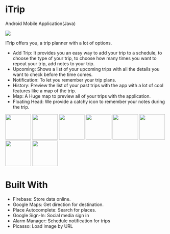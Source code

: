 # iTrip
Android Mobile Application(Java)
<div>
<img src="https://user-images.githubusercontent.com/44899782/79292090-91a49080-7ed0-11ea-8e5c-9c0d79619121.png" >
</div>


ITrip offers you, a trip planner with a lot of options.
- Add Trip: It provides you an easy way to add your trip to a schedule, to choose the type of your trip, to choose how many times you want to repeat your trip, add notes to your trip.
- Upcoming: Shows a list of your upcoming trips with all the details you want to check before the time comes.
- Notification: To let you remember your trip plans.
- History: Preview the list of your past trips with the app with a lot of cool features like a map of the trip.
- Map: A Huge map to preview all of your trips with the application.
- Floating Head: We provide a catchy icon to remember your notes during the trip.
<div></div>
<div>
<img src="https://user-images.githubusercontent.com/44899782/79291458-01b21700-7ecf-11ea-87c2-50a063993803.png" width="80">
<img src="https://user-images.githubusercontent.com/44899782/79292414-5fdff980-7ed1-11ea-9da0-9254d53f06ae.png" width="80">
<img src="https://user-images.githubusercontent.com/44899782/79292418-61112680-7ed1-11ea-8391-271e3aa96c42.png" width="80">
<img src="https://user-images.githubusercontent.com/44899782/79292370-3de67700-7ed1-11ea-9071-4ca92724ed48.png" width="80">
<img src="https://user-images.githubusercontent.com/44899782/79292411-5eaecc80-7ed1-11ea-96c7-696e96dfa656.png" width="80">
<img src="https://user-images.githubusercontent.com/44899782/79292644-ee547b00-7ed1-11ea-864a-625cb9a7b653.png" width=80">
<img src="https://user-images.githubusercontent.com/44899782/79292427-640c1700-7ed1-11ea-9e89-4af24bd1efd4.png" width="80">
<img src="https://user-images.githubusercontent.com/44899782/79292424-62daea00-7ed1-11ea-9eed-18dade1711c7.png" width="80">
</div>

# Built With
- Firebase: Store data online. 
- Google Maps: Get direction for destination. 
- Place Autocomplete: Search for places.  
- Google Sign-In: Social media sign in  
- Alarm Manager: Schedule notification for trips 
- Picasso: Load image by URL

